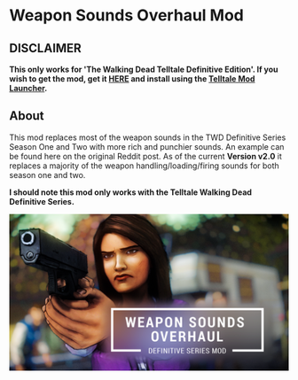 # Weapon Sounds Overhaul Mod

## DISCLAIMER

**This only works for 'The Walking Dead Telltale Definitive Edition'. If you wish to get the mod, get it [HERE](https://github.com/changemymindpls/TTDS-WPNSoundOverhaul/releases/tag/v2.0.0) and install using the [Telltale Mod Launcher](https://github.com/Telltale-Modding-Group/TelltaleModLauncher).**

## About

This mod replaces most of the weapon sounds in the TWD Definitive Series Season One and Two with more rich and punchier sounds. An example can be found here on the original Reddit post. As of the current **Version v2.0** it replaces a majority of the weapon handling/loading/firing sounds for both season one and two.

**I should note this mod only works with the Telltale Walking Dead Definitive Series.**

![Thumbnail](thumb_wpnsounds.png)
